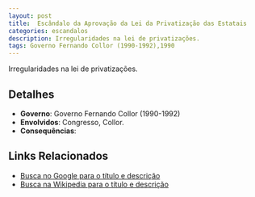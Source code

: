 ```yaml
---
layout: post
title:  Escândalo da Aprovação da Lei da Privatização das Estatais
categories: escandalos
description: Irregularidades na lei de privatizações.
tags: Governo Fernando Collor (1990-1992),1990
---
```


Irregularidades na lei de privatizações.

## Detalhes
- **Governo**: Governo Fernando Collor (1990-1992)
- **Envolvidos**: Congresso, Collor.
- **Consequências**: 

## Links Relacionados
- [Busca no Google para o título e descrição](https://www.google.com/search?q=Esc%C3%A2ndalo%20da%20Aprova%C3%A7%C3%A3o%20da%20Lei%20da%20Privatiza%C3%A7%C3%A3o%20das%20Estatais%20Irregularidades%20na%20lei%20de%20privatiza%C3%A7%C3%B5es.%20Governo%20Fernando%20Collor%20%281990-1992%29)
- [Busca na Wikipedia para o título e descrição](https://en.wikipedia.org/w/index.php?search=Esc%C3%A2ndalo%20da%20Aprova%C3%A7%C3%A3o%20da%20Lei%20da%20Privatiza%C3%A7%C3%A3o%20das%20Estatais%20Irregularidades%20na%20lei%20de%20privatiza%C3%A7%C3%B5es.%20Governo%20Fernando%20Collor%20%281990-1992%29)
